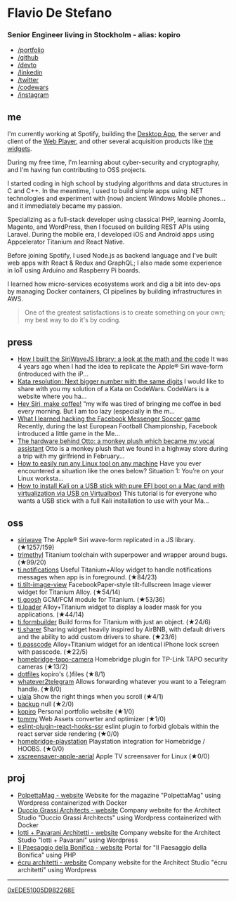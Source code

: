 # Flavio De Stefano
### Senior Engineer living in Stockholm - alias: kopiro

- [/portfolio](https://www.kopiro.me)
- [/github](https://github.com/kopiro)
- [/devto](https://dev.to/kopiro)
- [/linkedin](https://www.linkedin.com/in/destefanoflavio/)
- [/twitter](https://twitter.com/destefanoflavio)
- [/codewars](https://www.codewars.com/users/kopiro)
- [/instagram](https://www.instagram.com/destefanoflavio)

## me
I'm currently working at Spotify, building the [Desktop App](https://www.spotify.com/download/other), the server and client of the [Web Player](https://open.spotify.com), and other several acquisition products like [the widgets](https://developer.spotify.com/documentation/widgets).

During my free time, I'm learning about cyber-security and cryptography, and I'm having fun contributing to OSS projects.

I started coding in high school by studying algorithms and data structures in C and C++. In the meantime, I used to build simple apps using .NET technologies and experiment with (now) ancient Windows Mobile phones... and it immediately became my passion.

Specializing as a full-stack developer using classical PHP, learning Joomla, Magento, and WordPress, then I focused on building REST APIs using Laravel. During the mobile era, I developed iOS and Android apps using Appcelerator Titanium and React Native.

Before joining Spotify, I used Node.js as backend language and I've built web apps with React & Redux and GraphQL; I also made some experience in IoT using Arduino and Raspberry Pi boards.

I learned how micro-services ecosystems work and dig a bit into dev-ops by managing Docker containers, CI pipelines by building infrastructures in AWS.

> One of the greatest satisfactions is to create something on your own; my best way to do it's by coding.

## press
* [How I built the SiriWaveJS library: a look at the math and the code](https://dev.to/kopiro/how-i-built-the-siriwavejs-library-a-look-at-the-math-and-the-code-l0o) It was 4 years ago when I had the idea to replicate the Apple® Siri wave-form (introduced with the iP...
* [Kata resolution: Next bigger number with the same digits](https://dev.to/kopiro/kata-resolution-next-bigger-number-with-the-same-digits-41mj) I would like to share with you my solution of a Kata on CodeWars.  CodeWars is a website where you ha...
* [Hey Siri, make coffee!](https://dev.to/kopiro/hey-siri-make-coffee-2n9p) “my wife was tired of bringing me coffee in bed every morning. But I am too lazy (especially in the m...
* [What I learned hacking the Facebook Messenger Soccer game](https://dev.to/kopiro/what-i-learned-hacking-the-facebook-messenger-soccer-game-mo6) Recently, during the last European Football Championship, Facebook introduced a little game in the Me...
* [The hardware behind Otto: a monkey plush which became my vocal assistant](https://dev.to/kopiro/the-hardware-behind-otto-a-monkey-plush-which-became-my-vocal-assistant-1gaa) Otto is a monkey plush that we found in a highway store during a trip with my girlfriend in February...
* [How to easily run any Linux tool on any machine](https://dev.to/kopiro/how-to-easily-run-any-linux-tool-on-any-machine-2g6p) Have you ever encountered a situation like the ones below?  Situation 1: You’re on your Linux worksta...
* [How to install Kali on a USB stick with pure EFI boot on a Mac (and with virtualization via USB on Virtualbox)](https://dev.to/kopiro/how-to-install-kali-on-a-usb-stick-with-pure-efi-boot-on-a-mac-and-with-virtualization-via-usb-on-virtualbox-2md2) This tutorial is for everyone who wants a USB stick with a full Kali installation to use with your Ma...

## oss
* [siriwave](https://github.com/kopiro/siriwave) The Apple® Siri wave-form replicated in a JS library. (★1257/159)
* [trimethyl](https://github.com/trimethyl/trimethyl) Titanium toolchain with superpower and wrapper around bugs. (★99/20)
* [ti.notifications](https://github.com/caffeinalab/ti.notifications) Useful Titanium+Alloy widget to handle notifications messages when app is in foreground. (★84/23)
* [ti.tilt-image-view](https://github.com/caffeinalab/ti.tilt-image-view) FacebookPaper-style tilt-fullscreen Image viewer widget for Titanium Alloy. (★54/14)
* [ti.goosh](https://github.com/caffeinalab/ti.goosh) GCM/FCM module for Titanium. (★53/36)
* [ti.loader](https://github.com/caffeinalab/ti.loader) Alloy+Titanium widget to display a loader mask for you applications. (★44/14)
* [ti.formbuilder](https://github.com/caffeinalab/ti.formbuilder) Build forms for Titanium with just an object. (★24/6)
* [ti.sharer](https://github.com/caffeinalab/ti.sharer) Sharing widget heavily inspired by AirBNB, with default drivers and the ability to add custom drivers to share. (★23/6)
* [ti.passcode](https://github.com/caffeinalab/ti.passcode) Alloy+Titanium widget for an identical iPhone lock screen with passcode. (★22/5)
* [homebridge-tapo-camera](https://github.com/kopiro/homebridge-tapo-camera) Homebridge plugin for TP-Link TAPO security cameras (★13/2)
* [dotfiles](https://github.com/kopiro/dotfiles) kopiro's (.)files (★8/1)
* [whatever2telegram](https://github.com/kopiro/whatever2telegram) Allows forwarding whatever you want to a Telegram handle. (★8/0)
* [ulala](https://github.com/kopiro/ulala) Show the right things when you scroll (★4/1)
* [backup](https://github.com/kopiro/backup) null (★2/0)
* [kopiro](https://github.com/kopiro/kopiro) Personal portfolio website (★1/0)
* [tommy](https://github.com/caffeinalab/tommy) Web Assets converter and optimizer (★1/0)
* [eslint-plugin-react-hooks-ssr](https://github.com/kopiro/eslint-plugin-react-hooks-ssr) eslint plugin to forbid globals within the react server side rendering (★0/0)
* [homebridge-playstation](https://github.com/kopiro/homebridge-playstation) Playstation integration for Homebridge / HOOBS. (★0/0)
* [xscreensaver-apple-aerial](https://github.com/kopiro/xscreensaver-apple-aerial) Apple TV screensaver for Linux (★0/0)

## proj
* [PolpettaMag - website](http://www.polpettamag.com/) Website for the magazine "PolpettaMag" using Wordpress containerized with Docker
* [Duccio Grassi Architects - website](http://www.ducciograssiarchitects.com/) Company website for the Architect Studio "Duccio Grassi Architects" using Wordpress containerized with Docker
* [Iotti + Pavarani Architetti - website](http://www.iotti-pavarani.com/) Company website for the Architect Studio "Iotti + Pavarani" using Wordpress
* [Il Paesaggio della Bonifica - website](http://ilpaesaggiodellabonifica.it/) Portal for "Il Paesaggio della Bonifica" using PHP
* [écru architetti - website](http://ecruarchitetti.it/) Company website for the Architect Studio "écru architetti" using Wordpress

---

[0xEDE51005D982268E](https://www.kopiro.me/gpg.txt)